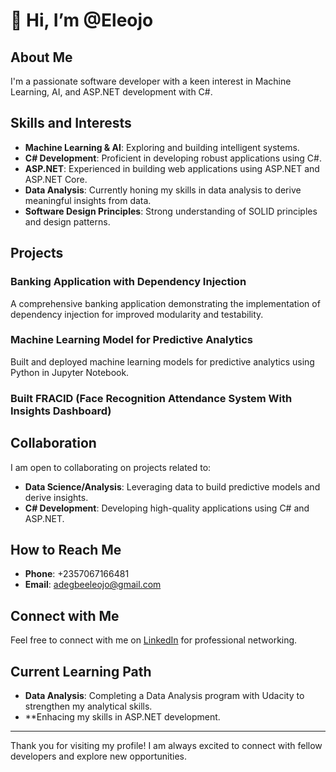 # 👋 Hi, I’m @Eleojo

## About Me

I'm a passionate software developer with a keen interest in Machine Learning, AI, and ASP.NET development with C#.

## Skills and Interests

- **Machine Learning & AI**: Exploring and building intelligent systems.
- **C# Development**: Proficient in developing robust applications using C#.
- **ASP.NET**: Experienced in building web applications using ASP.NET and ASP.NET Core.
- **Data Analysis**: Currently honing my skills in data analysis to derive meaningful insights from data.
- **Software Design Principles**: Strong understanding of SOLID principles and design patterns.

## Projects

### Banking Application with Dependency Injection
A comprehensive banking application demonstrating the implementation of dependency injection for improved modularity and testability.

### Machine Learning Model for Predictive Analytics
Built and deployed machine learning models for predictive analytics using Python in Jupyter Notebook.

### Built FRACID (Face Recognition Attendance System With Insights Dashboard)

## Collaboration

I am open to collaborating on projects related to:
- **Data Science/Analysis**: Leveraging data to build predictive models and derive insights.
- **C# Development**: Developing high-quality applications using C# and ASP.NET.

## How to Reach Me

- **Phone**: +2357067166481
- **Email**: adegbeeleojo@gmail.com

## Connect with Me

Feel free to connect with me on [LinkedIn](https://www.linkedin.com/in/eleojoadegbe) for professional networking.

## Current Learning Path

- **Data Analysis**: Completing a Data Analysis program with Udacity to strengthen my analytical skills.
- **Enhacing my skills in ASP.NET development.

---

Thank you for visiting my profile! I am always excited to connect with fellow developers and explore new opportunities.


<!---
Eleojo/Eleojo is a ✨ special ✨ repository because its `README.md` (this file) appears on your GitHub profile.
You can click the Preview link to take a look at your changes.
--->
